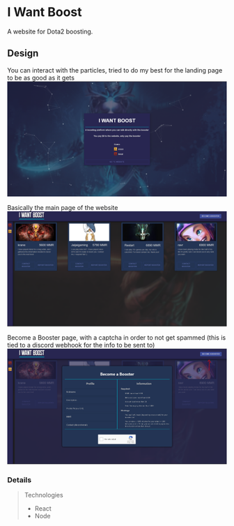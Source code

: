 # I Want Boost

A website for Dota2 boosting.

## Design

You can interact with the particles, tried to do my best for the landing page to be as good as it gets
![flying particles also](https://raw.githubusercontent.com/kranercc/iwantboost/main/pics/main.png)

Basically the main page of the website
![x](https://raw.githubusercontent.com/kranercc/iwantboost/main/pics/Screenshot_1.png)

Become a Booster page, with a captcha in order to not get spammed (this is tied to a discord webhook for the info to be sent to)
![x](https://raw.githubusercontent.com/kranercc/iwantboost/main/pics/Screenshot_2.png)



### Details

>Technologies
>* React
>* Node
